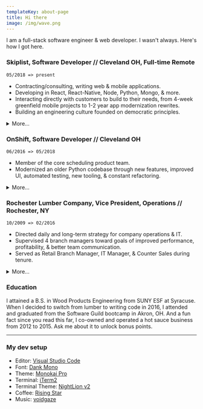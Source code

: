 ```yaml
---
templateKey: about-page
title: Hi there
image: /img/wave.png
---
```


I am a full-stack software engineer & web developer. I wasn't always. Here's how I got here.

### Skiplist, Software Developer // Cleveland OH, Full-time Remote

`05/2018 => present`

- Contracting/consulting, writing web & mobile applications.
- Developing in React, React-Native, Node, Python, Mongo, & more.
- Interacting directly with customers to build to their needs, from 4-week greenfield mobile projects to 1-2 year app modernization rewrites.
- Building an engineering culture founded on democratic principles.

<details>
<summary>More...</summary>
<p>

At Skiplist, we have a fantastic software team dedicated to delivering thoughtful solutions to our clients. I've had the opportunity to put my dev skills to the test, learning how to build apps from the ground up on teams of 0-3 other devs. I've also been able to work on defining processes for a growing company, including building out the interview process and building out a process for the engineering department to self-organize.

</p>
</details>

### OnShift, Software Developer // Cleveland OH

`06/2016 => 05/2018`

- Member of the core scheduling product team.
- Modernized an older Python codebase through new features, improved UI, automated testing, new tooling, & constant refactoring.

<details>
<summary>More...</summary>
<p>

I started at OnShift as a junior developer, learning Python from scratch along with how an agile dev shop operates. I was lucky to be surrounded by talented developers who were gracious with mentoring, and this ended up being a great place for a junior dev to learn the ropes. I was promoted to a mid-level dev after about a year.

</p>
</details>

### Rochester Lumber Company, Vice President, Operations // Rochester, NY

`10/2009 => 02/2016`

- Directed daily and long-term strategy for company operations & IT.
- Supervised 4 branch managers toward goals of improved performance, profitability, & better team communication.
- Served as Retail Branch Manager, IT Manager, & Counter Sales during tenure.

<details>
<summary>More...</summary>
<p>

I worked at my family's lumber business for 6-1/2 years. I had worked there over summers since I was about 14, but starting in 2009 this was going to be my career. I started as counter sales, answering phones and handling customers at point of sale. From here, I initiated an IT upgrade, converting our internal systems from AS/400 terminals and the associated processes to Windows machines and an SaaS ERP solution. After that conversion process, I was put into a management role over the counter sales department while maintaining my role as IT manager. After a year or two there, I moved up to be Vice President of Operations with the intent of improving internal processes and making business operations more efficient.

</p>
</details>

### Education

I attained a B.S. in Wood Products Engineering from SUNY ESF at Syracuse. When I decided to switch from lumber to writing code in 2016, I attended and graduated from the Software Guild bootcamp in Akron, OH. And a fun fact since you read this far, I co-owned and operated a hot sauce business from 2012 to 2015. Ask me about it to unlock bonus points.

---

### My dev setup

- Editor: [Visual Studio Code](https://code.visualstudio.com/)
- Font: [Dank Mono](https://dank.sh/)
- Theme: [Monokai Pro](https://www.monokai.pro/vscode/)
- Terminal: [iTerm2](https://iterm2.com/)
- Terminal Theme: [NightLion v2](https://github.com/mbadolato/iTerm2-Color-Schemes#nightlion-v2)
- Coffee: [Rising Star](http://risingstarcoffee.com/)
- Music: [voidgaze](https://open.spotify.com/playlist/1wks5Mj1FjxJLHWbmqx7Qp)
